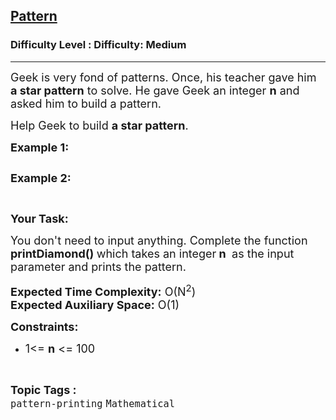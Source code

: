 <h2><a href="https://www.geeksforgeeks.org/problems/pattern/1?page=1&difficulty=Medium&status=unsolved&sortBy=submissions">Pattern</a></h2><h3>Difficulty Level : Difficulty: Medium</h3><hr><div class="problems_problem_content__Xm_eO"><p><span style="font-size: 18px;">Geek is very fond of patterns. Once, his teacher gave him <strong>a&nbsp;star pattern</strong> to solve. He gave Geek&nbsp;an integer <strong>n</strong> and asked him to build a pattern.</span></p>
<p><span style="font-size: 18px;">Help Geek to&nbsp;build <strong>a star pattern</strong>.</span></p>
<p><span style="font-size: 18px;"><strong>Example 1:</strong></span></p>
<pre><span style="font-size: 18px;"><img src="https://media.geeksforgeeks.org/img-practice/prod/addEditProblem/711496/Web/Other/blobid2_1713205237.png" alt="">
</span></pre>
<p style="font-family: -apple-system, BlinkMacSystemFont, 'Segoe UI', Roboto, Oxygen, Ubuntu, Cantarell, 'Open Sans', 'Helvetica Neue', sans-serif; white-space: normal;"><span style="font-size: 18px;"><strong>Example 2:</strong></span></p>
<pre><span style="font-size: 18px;"><img src="https://media.geeksforgeeks.org/img-practice/prod/addEditProblem/711496/Web/Other/blobid3_1713205237.png" alt="">
</span>
</pre>
<p><span style="font-size: 18px;"><strong>Your Task:</strong></span></p>
<p><span style="font-size: 18px;">You don't need to input anything. Complete the function <strong>printDiamond()&nbsp;</strong>which takes an integer<strong> n</strong> <strong>&nbsp;</strong>as the input parameter and prints the pattern.</span></p>
<p><span style="font-size: 18px;"><strong>Expected Time Complexity:</strong> O(N<sup>2</sup>)<br><strong>Expected Auxiliary Space:</strong> O(1)</span></p>
<p><span style="font-size: 18px;"><strong>Constraints:</strong></span></p>
<ul>
<li><span style="font-size: 18px;">1&lt;= <strong>n</strong> &lt;= 100</span></li>
</ul></div><br><p><span style=font-size:18px><strong>Topic Tags : </strong><br><code>pattern-printing</code>&nbsp;<code>Mathematical</code>&nbsp;